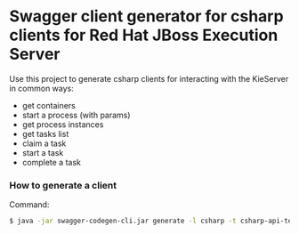 # Swagger client generator for csharp clients for Red Hat JBoss Execution Server

Use this project to generate csharp clients for interacting with the KieServer in common ways:

* get containers
* start a process (with params)
* get process instances
* get tasks list
* claim a task
* start a task
* complete a task


### How to generate a client 

Command:

```sh
$ java -jar swagger-codegen-cli.jar generate -l csharp -t csharp-api-templates/ -i swagger-manage-tasks.yml -o /location/for/generated/code
```
